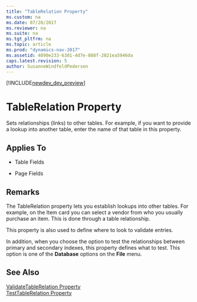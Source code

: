 ```yaml
---
title: "TableRelation Property"
ms.custom: na
ms.date: 07/28/2017
ms.reviewer: na
ms.suite: na
ms.tgt_pltfrm: na
ms.topic: article
ms.prod: "dynamics-nav-2017"
ms.assetid: 4890e233-6301-4d7e-888f-2021ea5946da
caps.latest.revision: 5
author: SusanneWindfeldPedersen
---
```


[!INCLUDE[newdev_dev_preview](../includes/newdev_dev_preview.md)]

# TableRelation Property
Sets relationships \(links\) to other tables. For example, if you want to provide a lookup into another table, enter the name of that table in this property.  
  
## Applies To  
  
-   Table Fields  
  
-   Page Fields  
  
## Remarks  
 The TableRelation property lets you establish lookups into other tables. For example, on the Item card you can select a vendor from who you usually purchase an item. This is done through a table relationship.  
  
 This property is also used to define where to look to validate entries.  
  
 In addition, when you choose the option to test the relationships between primary and secondary indexes, this property defines what to test. This option is one of the **Database** options on the **File** menu.  
  
## See Also  
 [ValidateTableRelation Property](devenv-validatetablerelation-property.md)   
 [TestTableRelation Property](devenv-testtablerelation-property.md)